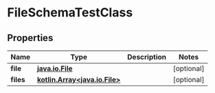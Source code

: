 
# FileSchemaTestClass

## Properties
Name | Type | Description | Notes
------------ | ------------- | ------------- | -------------
**file** | [**java.io.File**](java.io.File.md) |  |  [optional]
**files** | [**kotlin.Array&lt;java.io.File&gt;**](java.io.File.md) |  |  [optional]




